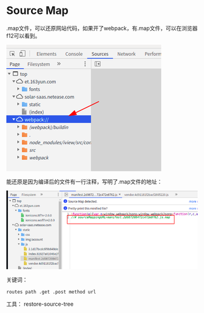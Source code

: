 # Source Map

.map文件，可以还原网站代码，如果开了webpack，有.map文件，可以在浏览器f12可以看到。

![](./sourcemap/1.png)

能还原是因为编译后的文件有一行注释，写明了.map文件的地址：

![](./sourcemap/2.png)

关键词：

	routes path .get .post method url


工具：
restore-source-tree